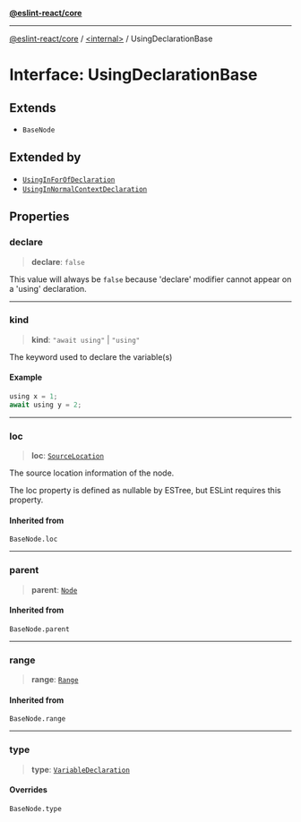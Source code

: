 [**@eslint-react/core**](../../README.md)

***

[@eslint-react/core](../../README.md) / [\<internal\>](../README.md) / UsingDeclarationBase

# Interface: UsingDeclarationBase

## Extends

- `BaseNode`

## Extended by

- [`UsingInForOfDeclaration`](UsingInForOfDeclaration.md)
- [`UsingInNormalContextDeclaration`](UsingInNormalContextDeclaration.md)

## Properties

### declare

> **declare**: `false`

This value will always be `false`
because 'declare' modifier cannot appear on a 'using' declaration.

***

### kind

> **kind**: `"await using"` \| `"using"`

The keyword used to declare the variable(s)

#### Example

```ts
using x = 1;
await using y = 2;
```

***

### loc

> **loc**: [`SourceLocation`](SourceLocation.md)

The source location information of the node.

The loc property is defined as nullable by ESTree, but ESLint requires this property.

#### Inherited from

`BaseNode.loc`

***

### parent

> **parent**: [`Node`](../type-aliases/Node.md)

#### Inherited from

`BaseNode.parent`

***

### range

> **range**: [`Range`](../type-aliases/Range.md)

#### Inherited from

`BaseNode.range`

***

### type

> **type**: [`VariableDeclaration`](../enumerations/AST_NODE_TYPES.md#variabledeclaration)

#### Overrides

`BaseNode.type`
